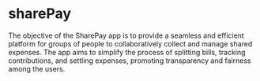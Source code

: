 # sharePay
The objective of the SharePay app is to provide a seamless and efficient platform for groups of people to collaboratively collect and manage shared expenses. The app aims to simplify the process of splitting bills, tracking contributions, and settling expenses, promoting transparency and fairness among the users. 
